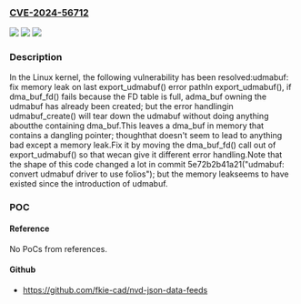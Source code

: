 ### [CVE-2024-56712](https://cve.mitre.org/cgi-bin/cvename.cgi?name=CVE-2024-56712)
![](https://img.shields.io/static/v1?label=Product&message=Linux&color=blue)
![](https://img.shields.io/static/v1?label=Version&message=fbb0de795078190a9834b3409e4b009cfb18a6d4%3C%20c9fc8428d4255c2128da9c4d5cd92e554d0150cf%20&color=brighgreen)
![](https://img.shields.io/static/v1?label=Vulnerability&message=n%2Fa&color=brighgreen)

### Description

In the Linux kernel, the following vulnerability has been resolved:udmabuf: fix memory leak on last export_udmabuf() error pathIn export_udmabuf(), if dma_buf_fd() fails because the FD table is full, adma_buf owning the udmabuf has already been created; but the error handlingin udmabuf_create() will tear down the udmabuf without doing anything aboutthe containing dma_buf.This leaves a dma_buf in memory that contains a dangling pointer; thoughthat doesn't seem to lead to anything bad except a memory leak.Fix it by moving the dma_buf_fd() call out of export_udmabuf() so that wecan give it different error handling.Note that the shape of this code changed a lot in commit 5e72b2b41a21("udmabuf: convert udmabuf driver to use folios"); but the memory leakseems to have existed since the introduction of udmabuf.

### POC

#### Reference
No PoCs from references.

#### Github
- https://github.com/fkie-cad/nvd-json-data-feeds

